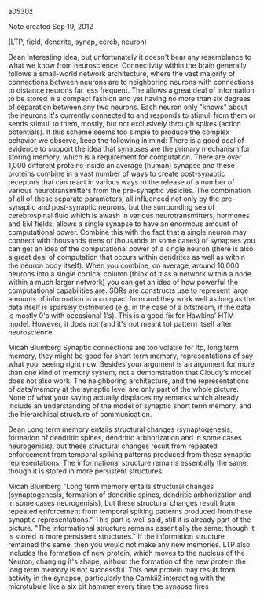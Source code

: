 a0530z

Note created Sep 19, 2012

(LTP, field, dendrite, synap, cereb, neuron)

Dean
Interesting idea, but unfortunately it doesn't bear any resemblance to what we know from neuroscience.
Connectivity within the brain generally follows a small-world network architecture, where the vast majority of connections between neurons are to neighboring neurons with connections to distance neurons far less frequent. The allows a great deal of information to be stored in a compact fashion and yet having no more than six degrees of separation between any two neurons. Each neuron only "knows" about the neurons it's currently connected to and responds to stimuli from them or sends stimuli to them, mostly, but not exclusively through spikes (action potentials). 
If this scheme seems too simple to produce the complex behavior we observe, keep the following in mind:
There is a good deal of evidence to support the idea that synapses are the primary mechanism for storing memory, which is a requirement for computation. There are over 1,000 different proteins inside an average (human) synapse and these proteins combine in a vast number of ways to create post-synaptic receptors that can react in various ways to the release of a number of various neurotransmitters from the pre-synaptic vesicles. The combination of all of these separate parameters, all influenced not only by the pre-synaptic and post-synaptic neurons, but the surrounding sea of cerebrospinal fluid which is awash in various neurotransmitters, hormones and EM fields, allows a single synapse to have an enormous amount of computational power. Combine this with the fact that a single neuron may connect with thousands (tens of thousands in some cases) of synapses you can get an idea of the computational power of a single neuron (there is also a great deal of computation that occurs within dendrites as well as within the neuron body itself). When you combine, on average, around 10,000 neurons into a single cortical column (think of it as a network within a node within a much larger network) you can get an idea of how powerful the computational capabilities are.
SDRs are constructs use to represent large amounts of information in a compact form and they work well as long as the data itself is sparsely distributed (e.g. in the case of a bitstream, if the data is mostly 0's with occasional 1's). This is a good fix for Hawkins' HTM model. However, it does not (and it's not meant to) pattern itself after neuroscience.

Micah Blumberg
Synaptic connections are too volatile for ltp, long term memory, they might be good for short term memory, representations of say what your seeing right now. Besides your argument is an argument for more than one kind of memory system, not a demonstration that Cloudy's model does not also work.
The neighboring architecture, and the representations of data/memory at the synaptic level are only part of the whole picture. None of what your saying actually displaces my remarks which already include an understanding of the model of synaptic short term memory, and the hierarchical structure of communication.

Dean
Long term memory entails structural changes (synaptogenesis, formation of dendritic spines, dendritic arbhorization and in some cases neurogenisis), but these structural changes result from repeated enforcement from temporal spiking patterns produced from these synaptic representations. 
The informational structure remains essentially the same, though it is stored in more persistent structures.

Micah Blumberg
"Long term memory entails structural changes (synaptogenesis, formation of dendritic spines, dendritic arbhorization and in some cases neurogenisis), but these structural changes result from repeated enforcement from temporal spiking patterns produced from these synaptic representations." This part is well said, still it is already part of the picture.
"The informational structure remains essentially the same, though it is stored in more persistent structures." If the information structure remained the same, then you would not make any new memories.
LTP also includes the formation of new protein, which moves to the nucleus of the Neuron, changing it's shape, without the formation of the new protein the long term memory is not successful.
This new protein may result from activity in the synapse, particularly the Camkii2 interacting with the microtubule like a six bit hammer every time the synapse fires
